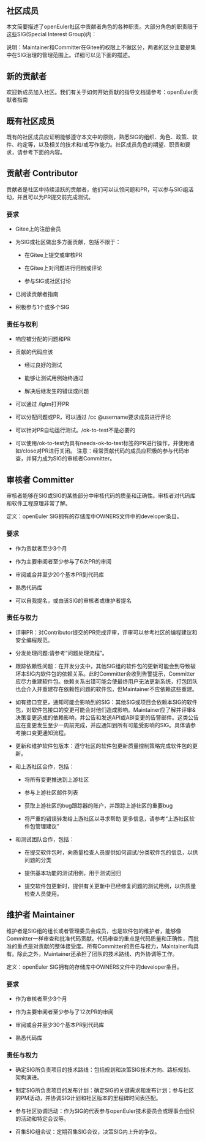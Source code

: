 <script setup>
import BannerLevel2 from '@/components/BannerLevel2.vue'
import banner from '@/assets/banner-secondary.png';
import illustration from '@/assets/illustrations/search.png';
  const tableData = [
    {
      SigName: 'Contributor',
      Gitee: '项目的贡献者',
      Email: '项目Owner',
      IRC: 'Gitee注册成员'
    },
    {
      SigName: 'Committer',
      Gitee: '审核其他成员的贡献',
      Email: '的积极贡献者，经验丰富，愿意投入精力参与到审核工作',
      IRC: 'openEuler SIG拥有的储存库中OWNERS文件中的Commiter条目'
    },
    {
      SigName: 'Maintainer',
      Gitee: '项目Owner',
      Email: '经验丰富，富有责任心、出色的技术能力和管理能力',
      IRC: 'openEuler SIG拥有的存储库中OWNERS文件中的Maintainer条目。'
    }
  ]
</script>

<BannerLevel2
class="app-header"
  :background-image="banner"
  background-text="SIG"
  title="角色说明"
  :illustration="illustration"
/>

<div class="markdown">
<OTable :data="tableData" class="duty-table">
  <OTableColumn prop="SigName" label="SIG名称"/>
  <OTableColumn prop="Gitee" label="Gitee主页"/>
  <OTableColumn prop="Email" label="邮件"/>
  <OTableColumn prop="IRC" label="IRC频道"/>
</OTable>

## 社区成员 
本文简要描述了openEuler社区中贡献者角色的各种职责。大部分角色的职责限于这些SIG(Special Interest Group)内：


说明：Maintainer和Committer在Gitee的权限上不做区分，两者的区分主要是集中在SIG治理的管理范围上。详细可以见下面的描述。
## 新的贡献者
欢迎新成员加入社区。我们有关于如何开始贡献的指导文档请参考：openEuler贡献者指南
## 既有社区成员
既有的社区成员应证明能够遵守本文中的原则，熟悉SIG的组织、角色、政策、软件、约定等，以及相关的技术和/或写作能力。社区成员角色的期望、职责和要求，请参考下面的内容。
## 贡献者 Contributor
贡献者是社区中持续活跃的贡献者，他们可以认领问题和PR，可以参与SIG组活动，并且可以为PR提交前完成测试。
### 要求
* Gitee上的注册会员

* 为SIG或社区做出多方面贡献，包括不限于：
    * 在Gitee上提交或审核PR

    * 在Gitee上对问题进行归档或评论
    * 参与SIG或社区讨论
* 已阅读贡献者指南
* 积极参与1个或多个SIG
### 责任与权利
* 响应被分配的问题和PR

* 贡献的代码应该
    * 经过良好的测试

    * 能够让测试用例始终通过
    * 解决后继发生的错误或问题
* 可以通过 /lgtm打开PR
* 可以分配问题或PR，可以通过 /cc @username要求成员进行评论
* 可以针对PR自动运行测试。/ok-to-test不是必要的
* 可以使用/ok-to-test为具有needs-ok-to-test标签的PR进行操作，并使用诸如/close对PR进行关闭。
注意：经常贡献代码的成员应积极的参与代码审查，并努力成为SIG的审核者Committer。
## 审核者 Committer
审核者能够在SIG或SIG的某些部分中审核代码的质量和正确性。审核者对代码库和软件工程原理非常了解。

定义：openEuler SIG拥有的存储库中OWNERS文件中的developer条目。
### 要求
* 作为贡献者至少3个月

* 作为主要审阅者至少参与了6次PR的审阅
* 审阅或合并至少20个基本PR到代码库
* 熟悉代码库
* 可以自我提名，或由该SIG的审核者或维护者提名
### 责任与权力
* 评审PR：对Contributor提交的PR完成评审，评审可以参考社区的编程建议和安全编程规范。

* 分发处理问题:请参考“问题处理流程”。
* 跟踪依赖性问题：在开发分支中，其他SIG组的软件包的更新可能会到导致破坏本SIG内软件包的依赖关系。此时Committer会收到告警提示，Committer应尽力重建软件包。依赖关系出错可能会使最终用户无法更新系统，打包团队也会介入并重建存在依赖性问题的软件包，但Maintainer不应依赖这些重建。
* 如有接口变更，通知可能会影响到的SIG：其他SIG或项目会依赖本SIG的软件包，对软件包接口的变更可能会对他们造成影响。Maintainer应了解并评审&决策变更造成的依赖影响，并公告和发送API或ABI变更的告警邮件。这类公告应在变更发生至少一周前完成，并应通知到所有可能受影响的SIG。具体请参考接口变更通知流程。
* 更新和维护软件包版本：遵守社区的软件包更新质量控制策略完成软件包的更新。
* 和上游社区合作，包括：
    * 将所有变更推送到上游社区

    * 参与上游社区邮件列表
    * 获取上游社区的bug跟踪器的账户，并跟踪上游社区的重要bug
    * 将严重的错误转发给上游社区以寻求帮助 更多信息，请参考“上游社区软件包管理建议”
* 和测试团队合作，包括：
    * 在提交软件包时，向质量检查人员提供如何调试/分类软件包的信息，以供问题的分类

    * 提供基本功能的测试用例，用于测试回归
    * 提交软件包更新时，提供有关更新中已经修复问题的测试用例，以供质量检查人员使用。
## 维护者 Maintainer
维护者是SIG组的组长或者管理委员会成员，也是软件包的维护者，能够像Committer一样审查和批准代码贡献。代码审查的重点是代码质量和正确性，而批准的重点是对贡献的整体接受度。所有Committer的责任与权力，Maintainer均具有。除此之外，Maintainer还承担了团队的技术路线、内外协调等工作。

定义：openEuler SIG拥有的存储库中OWNERS文件中的developer条目。
### 要求
* 作为审核者至少3个月

* 作为主要审阅者至少参与了12次PR的审阅
* 审阅或合并至少30个基本PR到代码库
* 熟悉代码库
### 责任与权力
* 确定SIG所负责项目的技术路线：包括规划和决策SIG技术方向、路标规划、架构演进。

* 制定SIG所负责项目的发布计划：确定SIG的关键需求和发布计划；参与社区的PM活动，并协调SIG计划和社区版本的里程碑时间表匹配。
* 参与社区协调活动：作为SIG的代表参与openEuler技术委员会或理事会组织的活动和特定会议等。
* 召集SIG组会议：定期召集SIG会议，决策SIG内上升的争议。

</div>

<style scoped lang="scss">
  .markdown {
    margin-top: 64px;
    .duty-table {
    margin-top: 24px;
    margin-bottom: 16px;
   }
  }
  ul {
    list-style: disc;
  }
</style>
